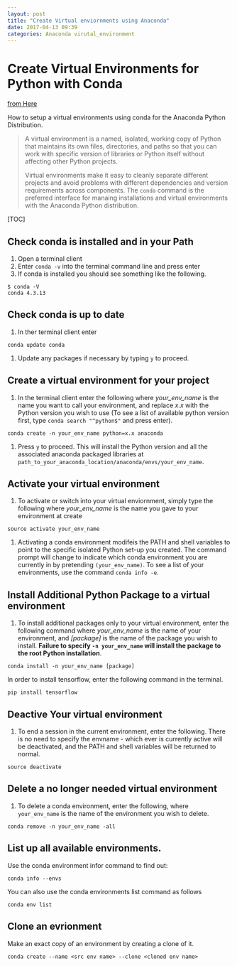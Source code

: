 ```yaml
---
layout: post
title: "Create Virtual enviornments using Anaconda"
date: 2017-04-13 09:39
categories: Anaconda virutal_environment
---
```




# Create Virtual Environments for Python with Conda

[from Here](https://uoa-eresearch.github.io/eresearch-cookbook/recipe/2014/11/20/conda/)

How to setup a virtual environments using conda for the Anaconda Python Distribution.

> A virtual environment is a named, isolated, working copy of Python that maintains its own files, directories, and paths so that you can work with specific version of libraries or Python itself without affecting other Python projects. 
>
> Virtual environments make it easy to cleanly separate different projects and avoid problems with different dependencies and version requirements across components. The `conda` command is the preferred interface for manaing installations and virtual environments with the Anaconda Python distribution. 

[TOC]

##  Check conda is installed and in your Path

1. Open a terminal client
2. Enter `conda -v` into the terminal command line and press enter
3. If conda is installed you should see something like the following.

```CQL
$ conda -V
conda 4.3.13
```

## Check conda is up to date

1. In ther terminal client enter

```
conda update conda
```

1. Update any packages if necessary by typing `y` to proceed.

## Create a virtual environment for your project

1. In the terminal client enter the following where *your_env_name* is the name you want to call your environment, and replace *x.x* with the Python version you wish to use (To see a list of available python version first, type `conda search "^python$"` and press enter).

```
conda create -n your_env_name python=x.x anaconda
```

1. Press `y` to proceed. This will install the Python version and all the associated anaconda packaged libraries at `path_to_your_anaconda_location/anaconda/envs/your_env_name`. 

## Activate your virtual environment

1. To activate or switch into your virtual enviornment, simply type the following where *your_env_name* is the name you gave to your environment at create

```
source activate your_env_name
```

1. Activating a conda environment modifeis the PATH and shell variables to point to the specific isolated Python set-up you created. The command prompt will change to indicate which conda environment you are currently in by pretending `(your_env_name)`. To see a list of your environments, use the command `conda info -e`.

## Install Additional Python Package to a virtual environment

1. To install additional packages only to your virtual environment, enter the following command where *your_env_name* is the name of your environment, and *[package]* is the name of the package you wish to install. **Failure to specify `-n your_env_name` will install the package to the root Python installation**.

```
conda install -n your_env_name [package]
```

In order to install tensorflow, enter the following command in the terminal.

```
pip install tensorflow
```

## Deactive Your virtual environment

1. To end a session in the current environment, enter the following. There is no need to specify the envname - which ever is currently active will be deactivated, and the PATH and shell variables will be returned to normal.

```
source deactivate
```

## Delete a no longer needed virtual environment

1. To delete a conda environment, enter the following, where `your_env_name` is the name of the environment you wish to delete.

```
conda remove -n your_env_name -all
```
## List up all available environments.

Use the conda environment infor command to find out:

```
conda info --envs
```

You can also use the conda environments list command as follows

```
conda env list
```

## Clone an evrionment

Make an exact copy of an environment by creating a clone of it. 

```
conda create --name <src env name> --clone <cloned env name>
```